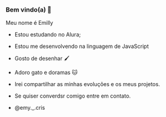 ### Bem vindo(a) 🙂

Meu nome é Emilly

- Estou estudando no Alura;
- Estou me desenvolvendo na linguagem de JavaScript
- Gosto de desenhar 🖌️
- Adoro gato e doramas 🐱
- Irei compartilhar as minhas evoluções e os meus projetos.

- Se quiser converdsr comigo entre em contato.
- @emy._.cris
